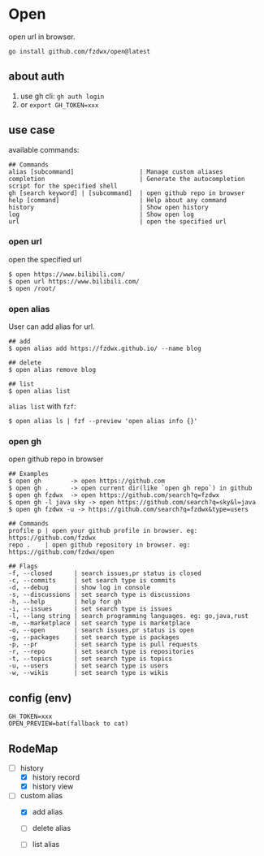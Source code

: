 # Open

open url in browser.

```shell
go install github.com/fzdwx/open@latest 
```

## about auth

1. use gh cli: `gh auth login`
2. or `export GH_TOKEN=xxx`

## use case

available commands:

```shell
## Commands
alias [subcommand]                  | Manage custom aliases                                     
completion                          | Generate the autocompletion script for the specified shell
gh [search keyword] | [subcommand]  | open github repo in browser                                  
help [command]                      | Help about any command                                    
history                             | Show open history                                         
log                                 | Show open log                                             
url                                 | open the specified url
```

### open url

open the specified url

```shell
$ open https://www.bilibili.com/
$ open url https://www.bilibili.com/
$ open /root/
```

### open alias

User can add alias for url.

```shell
## add
$ open alias add https://fzdwx.github.io/ --name blog

## delete
$ open alias remove blog

## list
$ open alias list
```

`alias list` with `fzf`:

```shell
$ open alias ls | fzf --preview 'open alias info {}'
```

### open gh

open github repo in browser

```shell
## Examples
$ open gh        -> open https://github.com
$ open gh .      -> open current dir(like `open gh repo`) in github
$ open gh fzdwx  -> open https://github.com/search?q=fzdwx
$ open gh -l java sky -> open https://github.com/search?q=sky&l=java
$ open gh fzdwx -u -> https://github.com/search?q=fzdwx&type=users

## Commands
profile p | open your github profile in browser. eg: https://github.com/fzdwx   
repo .    | open github repository in browser. eg: https://github.com/fzdwx/open

## Flags
-f, --closed      | search issues,pr status is closed             
-c, --commits     | set search type is commits                    
-d, --debug       | show log in console                           
-s, --discussions | set search type is discussions                
-h, --help        | help for gh                                   
-i, --issues      | set search type is issues                     
-l, --lang string | search programming languages. eg: go,java,rust
-m, --marketplace | set search type is marketplace                
-o, --open        | search issues,pr status is open               
-g, --packages    | set search type is packages                   
-p, --pr          | set search type is pull requests              
-r, --repo        | set search type is repositories               
-t, --topics      | set search type is topics                     
-u, --users       | set search type is users                      
-w, --wikis       | set search type is wikis
```

## config (env)

```
GH_TOKEN=xxx
OPEN_PREVIEW=bat(fallback to cat)
``` 

## RodeMap

- [ ] history
    - [x] history record
    - [x] history view
- [ ] custom alias
    - [x] add alias
    - [ ] delete alias
    - [ ] list alias

